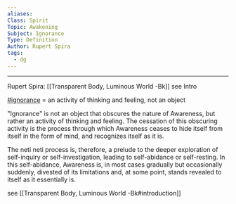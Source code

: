 ```yaml
---
aliases:
Class: Spirit
Topic: Awakening
Subject: Ignorance
Type: Definition
Author: Rupert Spira
tags:
  - dg
---
```








---


Rupert Spira: [[Transparent Body, Luminous World -Bk]] see Intro


[#ignorance](app://obsidian.md/index.html#ignorance) = an activity of thinking and feeling, not an object

"Ignorance" is not an object that obscures the nature of Awareness, but rather an activity of thinking and feeling. The cessation of this obscuring activity is the process through which Awareness ceases to hide itself from itself in the form of mind, and recognizes itself as it is. 

The neti neti process is, therefore, a prelude to the deeper exploration of self-inquiry or self-investigation, leading to self-abidance or self-resting. In this self-abidance, Awareness is, in most cases gradually but occasionally suddenly, divested of its limitations and, at some point, stands revealed to itself as it essentially is.

see [[Transparent Body, Luminous World -Bk#introduction]]

